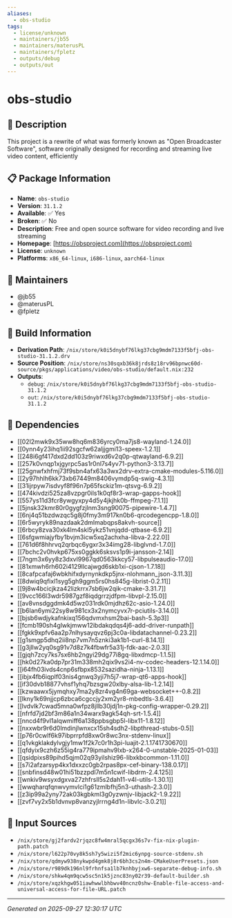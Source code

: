 ```yaml
---
aliases:
  - obs-studio
tags:
  - license/unknown
  - maintainers/jb55
  - maintainers/materusPL
  - maintainers/fpletz
  - outputs/debug
  - outputs/out
---
```


# obs-studio

## 📝 Description

This project is a rewrite of what was formerly known as "Open Broadcaster
Software", software originally designed for recording and streaming live
video content, efficiently


## 📋 Package Information

- **Name**: `obs-studio`
- **Version**: `31.1.2`
- **Available**: ✅ Yes
- **Broken**: ✅ No
- **Description**: Free and open source software for video recording and live streaming
- **Homepage**: [https://obsproject.com](https://obsproject.com)
- **License**: `unknown`
- **Platforms**: `x86_64-linux`, `i686-linux`, `aarch64-linux`
## 👥 Maintainers

- @jb55
- @materusPL
- @fpletz


## 🔧 Build Information

- **Derivation Path**: `/nix/store/k0i5dnybf76lkg37cbg9mdm7133f5bfj-obs-studio-31.1.2.drv`
- **Source Position**: `/nix/store/ns30sqxb36k8jrds8z18rv96bpnwc60d-source/pkgs/applications/video/obs-studio/default.nix:232`
- **Outputs**:
  - `debug`:  `/nix/store/k0i5dnybf76lkg37cbg9mdm7133f5bfj-obs-studio-31.1.2`
  - `out`:  `/nix/store/k0i5dnybf76lkg37cbg9mdm7133f5bfj-obs-studio-31.1.2`

## 🔗 Dependencies

- [[02l2mwk9x35ww8hq6m836yrcy0ma7js8-wayland-1.24.0]]
- [[0ynn4y23ihq1ii92sgcfw62aljjgmi13-speex-1.2.1]]
- [[248i6gf417dxd2dd103z9riwxd6v2q0p-qtwayland-6.9.2]]
- [[257k0vnqp1xjgyrpc5as1r0nl7s4yv71-python3-3.13.7]]
- [[25gnwfxhfmj73f9sbn4afx63a3wx2drv-extra-cmake-modules-5.116.0]]
- [[2y97hhlh6kk73xb67449m8406vymdp5q-swig-4.3.1]]
- [[31ijrpyw7isdvyf8f96n7p65fsckiz1m-qtsvg-6.9.2]]
- [[474kivdzi525za8vzpgr0ils1k0qf8r3-wrap-gapps-hook]]
- [[557ys11d3fcr8ywgyxpy4d5y4jkjhk0b-ffmpeg-7.1.1]]
- [[5jnsk32kmr80r0gygfzjlnm3sng90075-pipewire-1.4.7]]
- [[6nj4q51bzdwzqc5g8j0fmy3m917kn0b6-qrcodegencpp-1.8.0]]
- [[6r5wyryk89nazdaak2dmlmabqps8akvh-source]]
- [[6rbcy8zva30xk4lm4skl5ykz51vnjqdd-qtbase-6.9.2]]
- [[6sfgwmiajyfby1bvjm3icw5xq2achxha-libva-2.22.0]]
- [[761d6f8hhrvq2qrbqc6ygxr3x34img28-libglvnd-1.7.0]]
- [[7bchc2v0hvkp675xs0ggkk6sksvs1p9i-jansson-2.14]]
- [[7ngm3x6yy8z3dxvl9967qd0563kkcy57-libpulseaudio-17.0]]
- [[81xmwh6rh602i4129llcajwgd6skb1xi-cjson-1.7.18]]
- [[8cafpcafaj6wbkhifxdyrnynkdkp5jnx-nlohmann_json-3.11.3]]
- [[8dwiq9qfixl1syg5gh9ggm5rs0hs845g-librist-0.2.11]]
- [[9j8w4bcicjkza42lizkrrx7sb6jw2qik-cmake-3.31.7]]
- [[9vcc166l3wdr5987gzf8iqdgrrzjdfpm-libvpl-2.15.0]]
- [[av8vnsdggdmk4d5wz031rdk0mjdhz62c-asio-1.24.0]]
- [[b6lan6ymi22sy8w981cx3x2nymcyvx7r-pciutils-3.14.0]]
- [[bjsb6wdjykafnkixq156qdvmxhsm2bai-bash-5.3p3]]
- [[fcmb190sh4glwkjmww12ibdakqdqs4j6-add-driver-runpath]]
- [[fgkk9xpfv6aa2p7nlhysayqvz6pj3c0a-libdatachannel-0.23.2]]
- [[g1smgp5dhq2ii8np7vm7n5znki3ak1b1-curl-8.14.1]]
- [[g3jllw2yq0sg91v7d8z7k4fbwfr5a31j-fdk-aac-2.0.3]]
- [[gjqh7zcy7ks7sx6hb2ngyi29dg77i8gq-libxdmcp-1.1.5]]
- [[hk0d27ka0dp7pr31m338mh2qix9vs2i4-nv-codec-headers-12.1.14.0]]
- [[i64fh03ivds4cnp6sfbpx8532sazidha-ninja-1.13.1]]
- [[ibjx4fb6iqplf03nis4gnwq3yji7h5j7-wrap-qt6-apps-hook]]
- [[if30dvb18877vhsf1yhq7bzsgw20xlby-alsa-lib-1.2.14]]
- [[kzwaawx5jymqhxy7ma2y8zr4vg4n69ga-websocket++-0.8.2]]
- [[lkny1k69njjcp6zbca6cgccjy2xm2yr8-mbedtls-3.6.4]]
- [[lvdvlk7cwad5mna0wfpz8jllb30jdj1n-pkg-config-wrapper-0.29.2]]
- [[nfrfd7jd2bf3m86a1n34warx9agk54qh-srt-1.5.4]]
- [[nncd4f9vl1alqwmiff6a138ppbsgbp5l-libx11-1.8.12]]
- [[nxxwbr9r6d0lmdinjlwnxcx15sh4sdh2-libpthread-stubs-0.5]]
- [[p76r0cwlf6k97ibprrpfd8xw0r8wc3nx-stdenv-linux]]
- [[q1vkgklakdylvgjy1mw1f2k7c0r1h3pi-luajit-2.1.1741730670]]
- [[qfdyix9czh6z55ig4ra779ipmahv9lxb-x264-0-unstable-2025-01-03]]
- [[qsidpixs89pihd5qjm02q93yilshiz96-libxkbcommon-1.11.0]]
- [[s7i2afzarsyp4kx1dxxzc0gb2rpas8px-cef-binary-138.0.17]]
- [[snbfinsd48w01hi51bzzpdl7m5n1cwif-libdrm-2.4.125]]
- [[wnkiv9wsyxdgxva27zhfrsll5s2dah11-v4l-utils-1.30.1]]
- [[wwqharqfqnwvymvlci1g61zmlbfhj5n3-uthash-2.3.0]]
- [[z3ip99a2yny72ak03kgbkml3g0yzwnjv-libjack2-1.9.22]]
- [[zvf7vy2x5b1dvnvp8vanzyjlrrng4d1n-libvlc-3.0.21]]

## 📁 Input Sources

- `/nix/store/gj2fardv2rjqzc8fw4mral5qcgx36s7v-fix-nix-plugin-path.patch`
- `/nix/store/l622p70vy8k5sh7y5wizi5f2mic6ynpg-source-stdenv.sh`
- `/nix/store/qdmyw938nykwpd4gmk8j8r6bh3cs2n4m-CMakeUserPresets.json`
- `/nix/store/r989dk196nl9frhnfsa1lb7knhbyjxw6-separate-debug-info.sh`
- `/nix/store/shkw4qm9qcw5sc5n1k5jznc83ny02r39-default-builder.sh`
- `/nix/store/xqzkhgw051iawhwwlbhbwv40ncnz0shw-Enable-file-access-and-universal-access-for-file-URL.patch`

---
*Generated on 2025-09-27 12:30:17 UTC*
